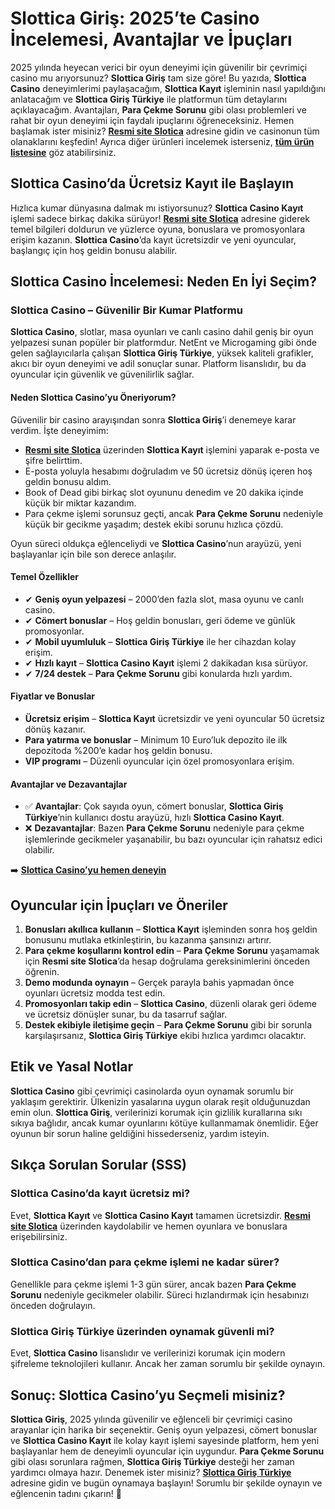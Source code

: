 # Slottica Giriş: 2025’te Casino İncelemesi, Avantajlar ve İpuçları

2025 yılında heyecan verici bir oyun deneyimi için güvenilir bir çevrimiçi casino mu arıyorsunuz? **Slottica Giriş** tam size göre! Bu yazıda, **Slottica Casino** deneyimlerimi paylaşacağım, **Slottica Kayıt** işleminin nasıl yapıldığını anlatacağım ve **Slottica Giriş Türkiye** ile platformun tüm detaylarını açıklayacağım. Avantajları, **Para Çekme Sorunu** gibi olası problemleri ve rahat bir oyun deneyimi için faydalı ipuçlarını öğreneceksiniz. Hemen başlamak ister misiniz? **[Resmi site Slotica](https://shortlinkapp.com/KTphR)** adresine gidin ve casinonun tüm olanaklarını keşfedin! Ayrıca diğer ürünleri incelemek isterseniz, **[tüm ürün listesine](https://shortlinkapp.com/KTphR)** göz atabilirsiniz.

## Slottica Casino’da Ücretsiz Kayıt ile Başlayın

Hızlıca kumar dünyasına dalmak mı istiyorsunuz? **Slottica Casino Kayıt** işlemi sadece birkaç dakika sürüyor! **[Resmi site Slotica](https://shortlinkapp.com/KTphR)** adresine giderek temel bilgileri doldurun ve yüzlerce oyuna, bonuslara ve promosyonlara erişim kazanın. **Slottica Casino**’da kayıt ücretsizdir ve yeni oyuncular, başlangıç için hoş geldin bonusu alabilir.

## Slottica Casino İncelemesi: Neden En İyi Seçim?

### **Slottica Casino – Güvenilir Bir Kumar Platformu**

**Slottica Casino**, slotlar, masa oyunları ve canlı casino dahil geniş bir oyun yelpazesi sunan popüler bir platformdur. NetEnt ve Microgaming gibi önde gelen sağlayıcılarla çalışan **Slottica Giriş Türkiye**, yüksek kaliteli grafikler, akıcı bir oyun deneyimi ve adil sonuçlar sunar. Platform lisanslıdır, bu da oyuncular için güvenlik ve güvenilirlik sağlar.

#### Neden Slottica Casino’yu Öneriyorum?

Güvenilir bir casino arayışından sonra **Slottica Giriş**’i denemeye karar verdim. İşte deneyimim:

- **[Resmi site Slotica](https://shortlinkapp.com/KTphR)** üzerinden **Slottica Kayıt** işlemini yaparak e-posta ve şifre belirttim.
- E-posta yoluyla hesabımı doğruladım ve 50 ücretsiz dönüş içeren hoş geldin bonusu aldım.
- Book of Dead gibi birkaç slot oyununu denedim ve 20 dakika içinde küçük bir miktar kazandım.
- Para çekme işlemi sorunsuz geçti, ancak **Para Çekme Sorunu** nedeniyle küçük bir gecikme yaşadım; destek ekibi sorunu hızlıca çözdü.

Oyun süreci oldukça eğlenceliydi ve **Slottica Casino**’nun arayüzü, yeni başlayanlar için bile son derece anlaşılır.

#### Temel Özellikler

- ✔ **Geniş oyun yelpazesi** – 2000’den fazla slot, masa oyunu ve canlı casino.
- ✔ **Cömert bonuslar** – Hoş geldin bonusları, geri ödeme ve günlük promosyonlar.
- ✔ **Mobil uyumluluk** – **Slottica Giriş Türkiye** ile her cihazdan kolay erişim.
- ✔ **Hızlı kayıt** – **Slottica Casino Kayıt** işlemi 2 dakikadan kısa sürüyor.
- ✔ **7/24 destek** – **Para Çekme Sorunu** gibi konularda hızlı yardım.

#### Fiyatlar ve Bonuslar

- **Ücretsiz erişim** – **Slottica Kayıt** ücretsizdir ve yeni oyuncular 50 ücretsiz dönüş kazanır.
- **Para yatırma ve bonuslar** – Minimum 10 Euro’luk depozito ile ilk depozitoda %200’e kadar hoş geldin bonusu.
- **VIP programı** – Düzenli oyuncular için özel promosyonlara erişim.

#### Avantajlar ve Dezavantajlar

- ✅ **Avantajlar**: Çok sayıda oyun, cömert bonuslar, **Slottica Giriş Türkiye**’nin kullanıcı dostu arayüzü, hızlı **Slottica Casino Kayıt**.
- ❌ **Dezavantajlar**: Bazen **Para Çekme Sorunu** nedeniyle para çekme işlemlerinde gecikmeler yaşanabilir, bu bazı oyuncular için rahatsız edici olabilir.

➡️ **[Slottica Casino’yu hemen deneyin](https://shortlinkapp.com/KTphR)**

## Oyuncular için İpuçları ve Öneriler

1. **Bonusları akıllıca kullanın** – **Slottica Kayıt** işleminden sonra hoş geldin bonusunu mutlaka etkinleştirin, bu kazanma şansınızı artırır.
2. **Para çekme koşullarını kontrol edin** – **Para Çekme Sorunu** yaşamamak için **Resmi site Slotica**’da hesap doğrulama gereksinimlerini önceden öğrenin.
3. **Demo modunda oynayın** – Gerçek parayla bahis yapmadan önce oyunları ücretsiz modda test edin.
4. **Promosyonları takip edin** – **Slottica Casino**, düzenli olarak geri ödeme ve ücretsiz dönüşler sunar, bu da tasarruf sağlar.
5. **Destek ekibiyle iletişime geçin** – **Para Çekme Sorunu** gibi bir sorunla karşılaşırsanız, **Slottica Giriş Türkiye** ekibi hızlıca yardımcı olacaktır.

## Etik ve Yasal Notlar

**Slottica Casino** gibi çevrimiçi casinolarda oyun oynamak sorumlu bir yaklaşım gerektirir. Ülkenizin yasalarına uygun olarak reşit olduğunuzdan emin olun. **Slottica Giriş**, verilerinizi korumak için gizlilik kurallarına sıkı sıkıya bağlıdır, ancak kumar oyunlarını kötüye kullanmamak önemlidir. Eğer oyunun bir sorun haline geldiğini hissederseniz, yardım isteyin.

## Sıkça Sorulan Sorular (SSS)

### Slottica Casino’da kayıt ücretsiz mi?

Evet, **Slottica Kayıt** ve **Slottica Casino Kayıt** tamamen ücretsizdir. **[Resmi site Slotica](https://shortlinkapp.com/KTphR)** üzerinden kaydolabilir ve hemen oyunlara ve bonuslara erişebilirsiniz.

### Slottica Casino’dan para çekme işlemi ne kadar sürer?

Genellikle para çekme işlemi 1-3 gün sürer, ancak bazen **Para Çekme Sorunu** nedeniyle gecikmeler olabilir. Süreci hızlandırmak için hesabınızı önceden doğrulayın.

### Slottica Giriş Türkiye üzerinden oynamak güvenli mi?

Evet, **Slottica Casino** lisanslıdır ve verilerinizi korumak için modern şifreleme teknolojileri kullanır. Ancak her zaman sorumlu bir şekilde oynayın.

## Sonuç: Slottica Casino’yu Seçmeli misiniz?

**Slottica Giriş**, 2025 yılında güvenilir ve eğlenceli bir çevrimiçi casino arayanlar için harika bir seçenektir. Geniş oyun yelpazesi, cömert bonuslar ve **Slottica Casino Kayıt** ile kolay kayıt işlemi sayesinde platform, hem yeni başlayanlar hem de deneyimli oyuncular için uygundur. **Para Çekme Sorunu** gibi olası sorunlara rağmen, **Slottica Giriş Türkiye** desteği her zaman yardımcı olmaya hazır. Denemek ister misiniz? **[Slottica Giriş Türkiye](https://shortlinkapp.com/KTphR)** adresine gidin ve bugün oynamaya başlayın! Sorumlu bir şekilde oynayın ve eğlencenin tadını çıkarın! 🎰
